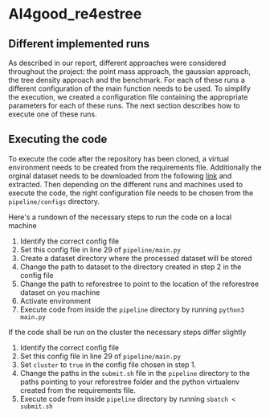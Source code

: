 # AI4good_re4estree


## Different implemented runs

As described in our report, different approaches were considered throughout the project: the point mass approach, the gaussian approach, the tree
density approach and the benchmark. For each of these runs a different configuration of the main function needs to be used. To simplify the execution,
we created a configuration file containing the appropriate parameters for each of these runs. The next section describes how to execute one
of these runs.


## Executing the code

To execute the code after the repository has been cloned, a virtual environment needs to be created from the requirements file. Additionally
the orginal dataset needs to be downloaded from the following [link](https://zenodo.org/record/6813783) and extracted. Then depending on 
the different runs and machines used to execute the code, the right configuration file needs to be chosen from the `pipeline/configs` directory.

Here's a rundown of the necessary steps to run the code on a local machine

  1. Identify the correct config file
  2. Set this config file in line 29 of `pipeline/main.py`
  2. Create a dataset directory where the processed dataset will be stored
  3. Change the path to dataset to the directory created in step 2 in the config file
  4. Change the path to reforestree to point to the location of the reforestree dataset on you machine
  5. Activate environment
  6. Execute code from inside the `pipeline` directory by running `python3 main.py`
  
If the code shall be run on the cluster the necessary steps differ slightly

  1. Identify the correct config file
  2. Set this config file in line 29 of `pipeline/main.py`
  2. Set `cluster` to `true` in the config file chosen in step 1.
  3. Change the paths in the `submit.sh` file in the `pipeline` directory to the
      paths pointing to your reforestree folder and the python virtualenv created from 
      the requirements file.
  4. Execute code from inside `pipeline` directory by running `sbatch < submit.sh`
  
 
 
